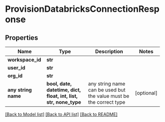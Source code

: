 # ProvisionDatabricksConnectionResponse


## Properties
Name | Type | Description | Notes
------------ | ------------- | ------------- | -------------
**workspace_id** | **str** |  | 
**user_id** | **str** |  | 
**org_id** | **str** |  | 
**any string name** | **bool, date, datetime, dict, float, int, list, str, none_type** | any string name can be used but the value must be the correct type | [optional]

[[Back to Model list]](../README.md#documentation-for-models) [[Back to API list]](../README.md#documentation-for-api-endpoints) [[Back to README]](../README.md)


